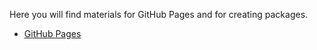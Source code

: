 Here you will find materials for GitHub Pages and for creating packages.

- [GitHub Pages]( https://neelabo.github.io/Sandbox/)
